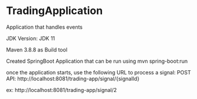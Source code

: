 # TradingApplication
Application that handles events

JDK Version: JDK 11 

Maven 3.8.8 as Build tool

Created SpringBoot Application that can be run using mvn spring-boot:run

once the application starts, use the following URL to process a signal:
POST API: http://localhost:8081/trading-app/signal/{signalId}

ex: http://localhost:8081/trading-app/signal/2

